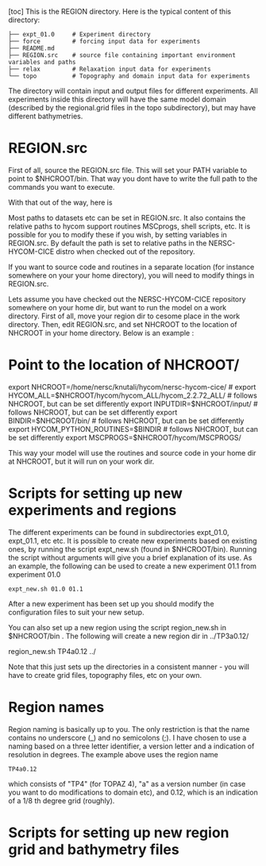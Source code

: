 [toc]
This is the REGION directory. Here is the typical content of this directory:

    ├── expt_01.0     # Experiment directory
    ├── force         # forcing input data for experiments
    ├── README.md      
    ├── REGION.src    # source file containing important environment variables and paths
    ├── relax         # Relaxation input data for experiments
    └── topo          # Topography and domain input data for experiments

The directory will contain input and output files for different experiments. All experiments inside this directory will have the same model domain (described by the regional.grid files in the topo subdirectory), but may have different bathymetries.

# REGION.src

First of all, source the REGION.src file. This will set your PATH variable to
point to $NHCROOT/bin. That way you dont have to write the full path to the
commands you want to execute.

With that out of the way, here is 

Most paths to datasets etc can be set in REGION.src. It also contains the
relative paths to hycom support routines MSCprogs, shell scripts, etc. It is
possible for you to modify these if you wish, by setting variables in
REGION.src. By default the path is set to relative paths in the NERSC-HYCOM-CICE
distro when checked out of the repository.   

If you want to source code and routines in a separate location (for instance
somewhere on your your home directory), you will need to modify things in
REGION.src. 

Lets assume you have checked out the NERSC-HYCOM-CICE repository somewhere on
your home dir, but want to run the model on a work directory. First of all, move
your region dir to cesome place in the work directory. Then, edit REGION.src, and set NHCROOT to
the location of NHCROOT in your home directory. Below is an example :

   # Point to the location of NHCROOT/
   export NHCROOT=/home/nersc/knutali/hycom/nersc-hycom-cice/     # 
   export HYCOM_ALL=$NHCROOT/hycom/hycom_ALL/hycom_2.2.72_ALL/    # follows NHCROOT, but can be set differently
   export INPUTDIR=$NHCROOT/input/                                # follows NHCROOT, but can be set differently
   export BINDIR=$NHCROOT/bin/                                    # follows NHCROOT, but can be set differently
   export HYCOM_PYTHON_ROUTINES=$BINDIR                           # follows NHCROOT, but can be set differently
   export MSCPROGS=$NHCROOT/hycom/MSCPROGS/

This way your model will use the routines and source code in your home dir at
NHCROOT, but it will run on your work dir.


# Scripts for setting up new experiments and regions

The different experiments can be found in subdirectories expt_01.0, expt_01.1,
etc etc. It is possible to create new experiments based on existing ones, by
running the script expt_new.sh (found in $NHCROOT/bin).  Running the script without arguments
will give you a brief explanation of its use. As an example, the following can
be used to create a new experiment 01.1 from experiment 01.0 

    expt_new.sh 01.0 01.1

After a new experiment has been set up you should modify the configuration files to suit your new setup.

You can also set up a new region using the script region_new.sh in $NHCROOT/bin . The following will create a new region dir in ../TP3a0.12/

   region_new.sh TP4a0.12 ../

Note that this just sets up the directories in a consistent manner - you will
have to create grid files, topography files, etc on your own.

# Region names

Region naming is basically up to you. The only restriction is that the name contains no underscore (_) and no semicolons (;). I have chosen to use a naming based on a three letter identifier, a version letter and a indication of resolution in degrees. The example above uses the region name 
    
    TP4a0.12

which consists of "TP4" (for TOPAZ 4), "a" as a version number (in case you want to do modifications to domain etc), and 0.12, which is an indication of a 1/8 th degree grid (roughly).


# Scripts for setting up new region grid and bathymetry files
